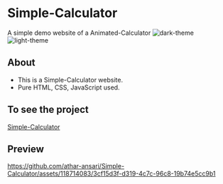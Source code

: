 # Simple-Calculator
A simple demo website of a Animated-Calculator
![dark-theme](https://github.com/athar-ansari/Simple-Calculator/assets/118714083/3f5c63de-05fc-4865-a851-ccb3364903ab)
![light-theme](https://github.com/athar-ansari/Simple-Calculator/assets/118714083/18e39d5d-d682-4d98-a4ef-19cbd846e980)
## About
 - This is a Simple-Calculator website.
 - Pure HTML, CSS, JavaScript used.

## To see the project
[Simple-Calculator](https://simple-calculator0a.netlify.app)

## Preview
https://github.com/athar-ansari/Simple-Calculator/assets/118714083/3cf15d3f-d319-4c7c-96c8-19b74e5cc9b1
